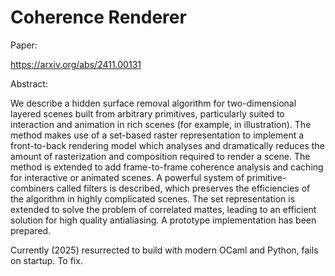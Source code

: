 Coherence Renderer
==================

Paper:

https://arxiv.org/abs/2411.00131

Abstract:

We describe a hidden surface removal algorithm for two-dimensional layered
scenes built from arbitrary primitives, particularly suited to interaction and
animation in rich scenes (for example, in illustration). The method makes use
of a set-based raster representation to implement a front-to-back rendering
model which analyses and dramatically reduces the amount of rasterization and
composition required to render a scene. The method is extended to add
frame-to-frame coherence analysis and caching for interactive or animated
scenes. A powerful system of primitive-combiners called filters is described,
which preserves the efficiencies of the algorithm in highly complicated scenes.
The set representation is extended to solve the problem of correlated mattes,
leading to an efficient solution for high quality antialiasing. A prototype
implementation has been prepared.

Currently (2025) resurrected to build with modern OCaml and Python, fails on
startup. To fix.
